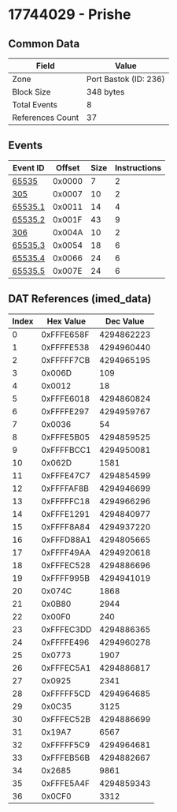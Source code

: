 # 17744029 - Prishe

## Common Data

| Field            | Value                 |
|------------------|-----------------------|
| Zone             | Port Bastok (ID: 236) |
| Block Size       | 348 bytes             |
| Total Events     | 8                     |
| References Count | 37                    |

## Events

| Event ID                | Offset   |   Size |   Instructions |
|-------------------------|----------|--------|----------------|
| [65535](./65535.md)     | 0x0000   |      7 |              2 |
| [305](./305.md)         | 0x0007   |     10 |              2 |
| [65535.1](./65535.1.md) | 0x0011   |     14 |              4 |
| [65535.2](./65535.2.md) | 0x001F   |     43 |              9 |
| [306](./306.md)         | 0x004A   |     10 |              2 |
| [65535.3](./65535.3.md) | 0x0054   |     18 |              6 |
| [65535.4](./65535.4.md) | 0x0066   |     24 |              6 |
| [65535.5](./65535.5.md) | 0x007E   |     24 |              6 |

## DAT References (imed_data)

|   Index | Hex Value   |   Dec Value |
|---------|-------------|-------------|
|       0 | 0xFFFE658F  |  4294862223 |
|       1 | 0xFFFFE538  |  4294960440 |
|       2 | 0xFFFFF7CB  |  4294965195 |
|       3 | 0x006D      |         109 |
|       4 | 0x0012      |          18 |
|       5 | 0xFFFE6018  |  4294860824 |
|       6 | 0xFFFFE297  |  4294959767 |
|       7 | 0x0036      |          54 |
|       8 | 0xFFFE5B05  |  4294859525 |
|       9 | 0xFFFFBCC1  |  4294950081 |
|      10 | 0x062D      |        1581 |
|      11 | 0xFFFE47C7  |  4294854599 |
|      12 | 0xFFFFAF8B  |  4294946699 |
|      13 | 0xFFFFFC18  |  4294966296 |
|      14 | 0xFFFE1291  |  4294840977 |
|      15 | 0xFFFF8A84  |  4294937220 |
|      16 | 0xFFFD88A1  |  4294805665 |
|      17 | 0xFFFF49AA  |  4294920618 |
|      18 | 0xFFFEC528  |  4294886696 |
|      19 | 0xFFFF995B  |  4294941019 |
|      20 | 0x074C      |        1868 |
|      21 | 0x0B80      |        2944 |
|      22 | 0x00F0      |         240 |
|      23 | 0xFFFEC3DD  |  4294886365 |
|      24 | 0xFFFFE496  |  4294960278 |
|      25 | 0x0773      |        1907 |
|      26 | 0xFFFEC5A1  |  4294886817 |
|      27 | 0x0925      |        2341 |
|      28 | 0xFFFFF5CD  |  4294964685 |
|      29 | 0x0C35      |        3125 |
|      30 | 0xFFFEC52B  |  4294886699 |
|      31 | 0x19A7      |        6567 |
|      32 | 0xFFFFF5C9  |  4294964681 |
|      33 | 0xFFFEB56B  |  4294882667 |
|      34 | 0x2685      |        9861 |
|      35 | 0xFFFE5A4F  |  4294859343 |
|      36 | 0x0CF0      |        3312 |
